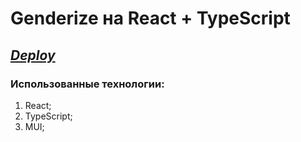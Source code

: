 # Genderize на React + TypeScript
## ***[Deploy](https://46dice.github.io/Genderize/)***

### Использованные технологии: 
1. React;
2. TypeScript;
3. MUI;




